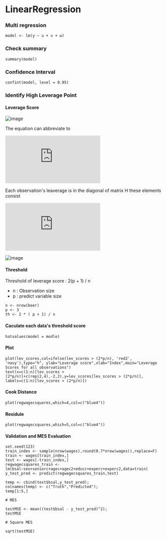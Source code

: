#  LinearRegression

### Multi regression
```
model <- lm(y ~ u + v + w)
```

### Check summary
```
summary(model)
```


### Confidence Interval
```
confint(model, level = 0.95)
```


### Identify High Leverage Point

#### Leverage Score 

![image](https://note.youdao.com/yws/public/resource/0e29b13ca4589bcb98e3c7e0e7314081/xmlnote/F1ACB33FCBEA4F7AA2D5F2A18DC6F6CD/59302)

The equation can abbreviate to 

![image](https://latex.codecogs.com/gif.latex?%5Cwidehat%7By%7D%20%3D%20Hy)

Each observation's leaverage is in the diagonal of matrix H 
these elements consist 

![image](https://latex.codecogs.com/gif.latex?%5CLARGE%20h_%7Bii%7D)

![image](https://note.youdao.com/yws/public/resource/0e29b13ca4589bcb98e3c7e0e7314081/xmlnote/0E35D88EAD754ED5B9210F417F4E06D0/59304)

#### Threshold

Threshold of leverage score  : 2(p + 1) / n

- n : Observation size
- p : predict variable size

```
n <- nrow(beer)
p <- 3
th <- 2 * ( p + 1) / n
```

#### Caculate each data's threshold score 
```
hatvalues(model = modle)
```


#### Plot 
```
plot(lev_scores,col=ifelse(lev_scores > (2*p/n), 'red2', 'navy'),type="h", ylab="Leverage score",xlab="Index",main="Leverage Scores for all observations") 
text(x=c(1:n)[lev_scores > (2*p/n)]+c(rep(2,4),-2,2),y=lev_scores[lev_scores > (2*p/n)], labels=c(1:n)[lev_scores > (2*p/n)])
```

#### Cook Distance
```
plot(regwagecsquares,which=4,col=c("blue4"))
```
#### Residule
```
plot(regwagecsquares,which=5,col=c("blue4"))
```


#### Validation and MES Evaluation


```
set.seed(123) 
train_index <- sample(nrow(wages),round(0.7*nrow(wages)),replace=F) 
train <- wages[train_index,] 
test <- wages[-train_index,] 
regwagecsquares_train <- lm(bsal~sex+seniorc+agec+agec2+educc+experc+experc2,data=train) 
y_test_pred <- predict(regwagecsquares_train,test) 

temp <- cbind(test$bsal,y_test_pred); 
colnames(temp) <- c("Truth","Predicted"); 
temp[1:5,]

# MES 

testMSE <- mean((test$bsal - y_test_pred)^2); 
testMSE

# Square MES 

sqrt(testMSE)
```









